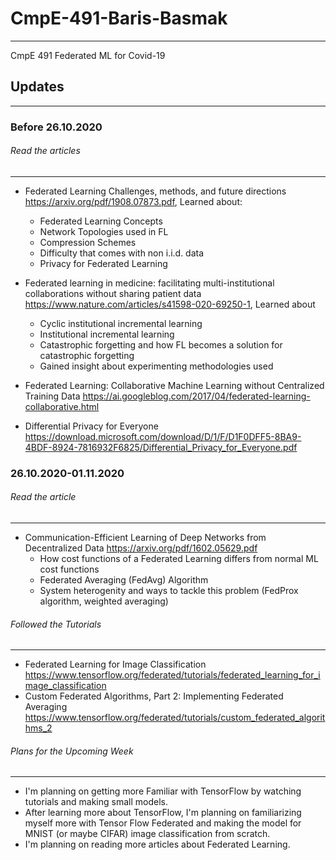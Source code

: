 # CmpE-491-Baris-Basmak
------------------------
CmpE 491 Federated ML for Covid-19

## Updates
---------------
### Before 26.10.2020

###### Read the articles 
-----------------
* Federated Learning Challenges, methods, and future directions https://arxiv.org/pdf/1908.07873.pdf, Learned about: 
  * Federated Learning Concepts
  * Network Topologies used in FL
  * Compression Schemes
  * Difficulty that comes with non i.i.d. data
  * Privacy for Federated Learning
  
* Federated learning in medicine: facilitating multi-institutional collaborations without sharing patient data https://www.nature.com/articles/s41598-020-69250-1, Learned about
  * Cyclic institutional incremental learning
  * Institutional incremental learning
  * Catastrophic forgetting and how FL becomes a solution for catastrophic forgetting
  * Gained insight about experimenting methodologies used
* Federated Learning: Collaborative Machine Learning without Centralized Training Data https://ai.googleblog.com/2017/04/federated-learning-collaborative.html
* Differential Privacy for Everyone https://download.microsoft.com/download/D/1/F/D1F0DFF5-8BA9-4BDF-8924-7816932F6825/Differential_Privacy_for_Everyone.pdf

### 26.10.2020-01.11.2020

###### Read the article
-------------
* Communication-Efficient Learning of Deep Networks from Decentralized Data https://arxiv.org/pdf/1602.05629.pdf
  * How cost functions of a Federated Learning differs from normal ML cost functions
  * Federated Averaging (FedAvg) Algorithm 
  * System heterogenity and ways to tackle this problem (FedProx algorithm, weighted averaging) 
###### Followed the Tutorials
--------------
* Federated Learning for Image Classification https://www.tensorflow.org/federated/tutorials/federated_learning_for_image_classification
* Custom Federated Algorithms, Part 2: Implementing Federated Averaging https://www.tensorflow.org/federated/tutorials/custom_federated_algorithms_2

###### Plans for the Upcoming Week
----------------

* I'm planning on getting more Familiar with TensorFlow by watching tutorials and making small models.
* After learning more about TensorFlow, I'm planning on familiarizing myself more with Tensor Flow Federated and making the model for MNIST (or maybe CIFAR) image classification from scratch.
* I'm planning on reading more articles about Federated Learning.


